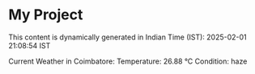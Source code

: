 # My Project

This content is dynamically generated in Indian Time (IST): 2025-02-01 21:08:54 IST


Current Weather in Coimbatore:
Temperature: 26.88 °C
Condition: haze
